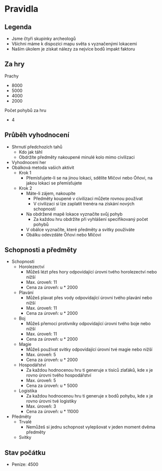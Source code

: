 # Pravidla

## Legenda

* Jsme čtyři skupinky archeologů
* Všichni máme k dispozici mapu světa s vyznačenými lokacemi
* Naším úkolem je získat nálezy za nejvíce bodů impakt faktoru

## Za hry

Prachy

* 8000
* 5000
* 4000
* 2000

Počet pohybů za hru

* 4

## Průběh vyhodnocení

* Shrnutí předchozích tahů
  * Kdo jak táhl
  * Obdržíte předměty nakoupené minulé kolo mimo civilizaci
* Vyhodnocení her
* Obálková metoda vašich aktivit
  * Krok 1
    * Přemísťujete-li se na jinou lokaci, sdělíte Mičovi nebo Óňovi,
      na jakou lokaci se přemísťujete
  * Krok 2
    * Máte-li zájem, nakoupíte
      * Předměty koupené v civilizaci můžete rovnou používat
      * V civilizaci si lze zaplatit trenéra na získání nových schopností
    * Na obdržené mapě lokace vyznačíte svůj pohyb
      * Za každou hru obdržíte při vyhlášení specifikovaný počet pohybů
    * V obálce vyznačíte, které předměty a svitky používáte
    * Obálku odevzdáte Óňovi nebo Mičovi

## Schopnosti a předměty

* Schopnosti
  * Horolezectví
    * Můžeš lézt přes hory odpovídající úrovni tvého horolezectví nebo nižší
    * Max. úroveň: 11
    * Cena za úroveň: u * 2000
  * Plavání
    * Můžeš plavat přes vody odpovídající úrovni tvého plavání nebo nižší
    * Max. úroveň: 11
    * Cena za úroveň: u * 2000
  * Boj
    * Můžeš přemoci protivníky odpovídající úrovni tvého boje nebo nižší
    * Max. úroveň: 11
    * Cena za úroveň: u * 2000
  * Magie
    * Můžeš používat svitky odpovídající úrovní tvé magie nebo nižší
    * Max. úroveň: 5
    * Cena za úroveň: u * 2000
  * Hospodářství
    * Za každou hodnocenou hru ti generuje x tisíců zlaťáků, kde x je rovno úrovni tvého hospodářství
    * Max. úroveň: 5
    * Cena za úroveň: u * 5000
  * Logistika
    * Za každou hodnocenou hru ti generuje x bodů pohybu, kde x je rovno úrovni tvé logistiky
    * Max. úroveň: 3
    * Cena za úroveň: u * 11000
* Předměty
  * Trvalé
    * Nemůžeš si jednu schopnost vylepšovat v jeden moment dvěma předměty
  * Svitky

## Stav počátku

* Peníze: 4500
